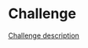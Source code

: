 # Challenge

[Challenge description](https://github.com/payvision-development/recruitment-challenges/tree/fullstack-engineer)
